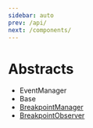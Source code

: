 ```yaml
---
sidebar: auto
prev: /api/
next: /components/
---
```


# Abstracts

- EventManager
- Base
- [BreakpointManager](./BreakpointManager.md)
- [BreakpointObserver](./BreakpointObserver.md)
